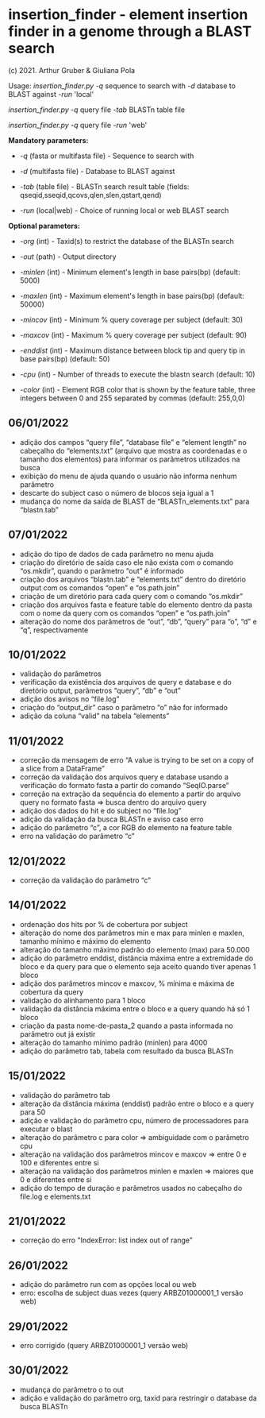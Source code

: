 # insertion_finder - element insertion finder in a genome through a BLAST search
(c) 2021. Arthur Gruber & Giuliana Pola

Usage: *insertion_finder.py -q* sequence to search with *-d* database to BLAST against *-run* 'local'

*insertion_finder.py -q* query file *-tab* BLASTn table file

*insertion_finder.py -q* query file *-run* 'web'

**Mandatory parameters:**

* *-q* (fasta or multifasta file) - Sequence to search with

* *-d* (multifasta file) - Database to BLAST against

* *-tab* (table file) - BLASTn search result table (fields: qseqid,sseqid,qcovs,qlen,slen,qstart,qend)
* *-run* (local|web) - Choice of running local or web BLAST search

**Optional parameters:**
* *-org* (int) - Taxid(s) to restrict the database of the BLASTn search

* *-out* (path) - Output directory
  
* *-minlen* (int) - Minimum element's length in base pairs(bp) (default: 5000)

* *-maxlen* (int) - Maximum element's length in base pairs(bp) (default: 50000)

* *-mincov* (int) - Minimum % query coverage per subject (default: 30)

* *-maxcov* (int) - Maximum % query coverage per subject (default: 90)

* *-enddist* (int) - Maximum distance between block tip and query tip in base pairs(bp) (default: 50)

* *-cpu* (int) - Number of threads to execute the blastn search (default: 10)

* *-color* (int) - Element RGB color that is shown by the feature table, three integers between 0 and 255 separated by commas (default: 255,0,0)

## 06/01/2022
- adição dos campos “query file”, “database file” e “element length” no cabeçalho do “elements.txt” (arquivo que mostra as coordenadas e o tamanho dos elementos) para informar os parâmetros utilizados na busca
- exibição do menu de ajuda quando o usuário não informa nenhum parâmetro
- descarte do subject caso o número de blocos seja igual a 1
- mudança do nome da saída de BLAST de “BLASTn_elements.txt” para “blastn.tab”

## 07/01/2022
- adição do tipo de dados de cada parâmetro no menu ajuda
- criação do diretório de saída caso ele não exista com o comando “os.mkdir”, quando o parâmetro “out” é informado 
- criação dos arquivos “blastn.tab” e “elements.txt” dentro do diretório output com os comandos “open” e “os.path.join”
- criação de um diretório para cada query com o comando “os.mkdir”
- criação dos arquivos fasta e feature table do elemento dentro da pasta com o nome da query com os comandos “open” e “os.path.join”
- alteração do nome dos parâmetros de “out”, “db”, “query” para “o”, “d” e “q”, respectivamente

## 10/01/2022
- validação do parâmetros
- verificação da existência dos arquivos de query e database e do diretório output, parâmetros “query”, “db” e “out”
- adição dos avisos no “file.log”
- criação do “output_dir” caso o parâmetro “o” não for informado
- adição da coluna “valid” na tabela “elements”

## 11/01/2022
- correção da mensagem de erro “A value is trying to be set on a copy of a slice from a DataFrame”
- correção da validação dos arquivos query e database usando a verificação do formato fasta a partir do comando “SeqIO.parse”
- correção na extração da sequência do elemento a partir do arquivo query no formato fasta ⇒ busca dentro do arquivo query
- adição dos dados do hit e do subject no “file.log”
- adição da validação da busca BLASTn e aviso caso erro
- adição do parâmetro “c”, a cor RGB do elemento na feature table
- erro na validação do parâmetro “c”

## 12/01/2022
- correção da validação do parâmetro “c”

## 14/01/2022
- ordenação dos hits por % de cobertura por subject
- alteração do nome dos parâmetros min e max para minlen e maxlen, tamanho mínimo e máximo do elemento
- alteração do tamanho máximo padrão do elemento (max) para 50.000
- adição do parâmetro enddist, distância máxima entre a extremidade do bloco e da query para que o elemento seja aceito quando tiver apenas 1 bloco
- adição dos parâmetros mincov e maxcov, % mínima e máxima de cobertura da query
- validação do alinhamento para 1 bloco
- validação da distância máxima entre o bloco e a query quando há só 1 bloco
- criação da pasta nome-de-pasta_2 quando a pasta informada no parâmetro out já existir
- alteração do tamanho mínimo padrão (minlen) para 4000
- adição do parâmetro tab, tabela com resultado da busca BLASTn

## 15/01/2022
- validação do parâmetro tab
- alteração da distância máxima (enddist) padrão entre o bloco e a query para 50
- adição e validação do parâmetro cpu, número de processadores para executar o blast 
- alteração do parâmetro c para color ⇒ ambiguidade com o parâmetro cpu
- alteração na validação dos parâmetros mincov e maxcov ⇒ entre 0 e 100 e diferentes entre si
- alteração na validação dos parâmetros minlen e maxlen ⇒ maiores que 0 e diferentes entre si
- adição do tempo de duração e parâmetros usados no cabeçalho do file.log e elements.txt

## 21/01/2022
- correção do erro "IndexError: list index out of range"

## 26/01/2022
- adição do parâmetro run com as opções local ou web
- erro: escolha de subject duas vezes (query ARBZ01000001_1 versão web)

## 29/01/2022
- erro corrigido (query ARBZ01000001_1 versão web)

## 30/01/2022
- mudança do parâmetro o to out
- adição e validação do parâmetro org, taxid para restringir o database da busca BLASTn
